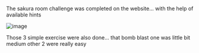 The sakura room challenge was completed on the website... with the help of available hints

![image](https://github.com/user-attachments/assets/ee1b842e-970c-496c-a558-a7763e25f87e)


Those 3 simple exercise were also done...
that bomb blast one was little bit medium
other 2 were really easy
